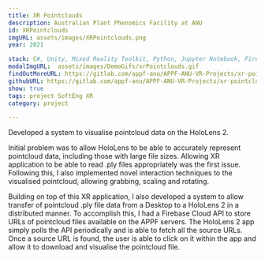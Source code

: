 ```yaml
---
title: XR Pointclouds
description: Australian Plant Phenomics Facility at ANU
id: XRPointclouds
imgURL: assets/images/XRPointclouds.png 
year: 2021

stack: C#, Unity, Mixed Reality Toolkit, Python, Jupyter Notebook, Firebase, Git, HoloLens 2
modalImgURL:  assets/images/DemoGifs/xrPointclouds.gif
findOutMoreURL: https://gitlab.com/appf-anu/APPF-ANU-VR-Projects/xr-pointclouds
githubURL: https://gitlab.com/appf-anu/APPF-ANU-VR-Projects/xr-pointclouds
show: true
tags: project SoftEng XR
category: project

--- 
```

  Developed a system to visualise pointcloud data on the HoloLens 2.

  Initial problem was to allow HoloLens to be able to accurately represent pointcloud data, including those with large file sizes. Allowing XR application to be able to read .ply files appropriately was the first issue. Following this, I also implemented novel interaction techniques to the visualised pointcloud, allowing grabbing, scaling and rotating. 

  Building on top of this XR application, I also developed a system to allow transfer of pointcloud .ply file data from a Desktop to a HoloLens 2 in a distributed manner. To accomplish this, I had a Firebase Cloud API to store URLs of pointcloud files available on the APPF servers. The HoloLens 2 app simply polls the API periodically and is able to fetch all the source URLs. Once a source URL is found, the user is able to click on it within the app and allow it to download and visualise the pointcloud file. 
